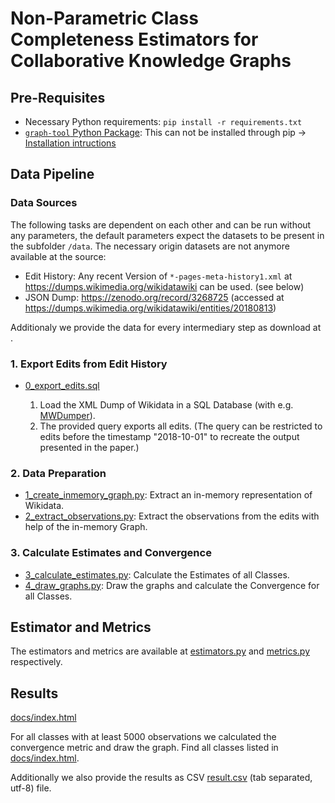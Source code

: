 # Non-Parametric Class Completeness Estimators for Collaborative Knowledge Graphs

## Pre-Requisites

* Necessary Python requirements: `pip install -r requirements.txt`
* [`graph-tool` Python Package](https://graph-tool.skewed.de/): This can not be installed through pip -> [Installation intructions](https://git.skewed.de/count0/graph-tool/wikis/installation-instructions)

## Data Pipeline

### Data Sources
The following tasks are dependent on each other and can be run without any parameters, the default parameters expect the datasets to be present in the subfolder `/data`. The necessary origin datasets are not anymore available at the source:

- Edit History: Any recent Version of `*-pages-meta-history1.xml` at https://dumps.wikimedia.org/wikidatawiki can be used. (see below) 
- JSON Dump: https://zenodo.org/record/3268725 (accessed at https://dumps.wikimedia.org/wikidatawiki/entities/20180813)

Additionaly we provide the data for every intermediary step as download at .

### 1. Export Edits from Edit History

* [0_export_edits.sql](0_export_edits.sql)

    1. Load the XML Dump of Wikidata in a SQL Database (with e.g. [MWDumper](https://www.mediawiki.org/wiki/Manual:MWDumper)).
    2. The provided query exports all edits. (The query can be restricted to edits before the timestamp "2018-10-01" to recreate the output presented in the paper.) 

### 2. Data Preparation

* [1_create_inmemory_graph.py](1_create_inmemory_graph.py): Extract an in-memory representation of Wikidata.
* [2_extract_observations.py](2_extract_observations.py): Extract the observations from the edits with help of the in-memory Graph.

### 3. Calculate Estimates and Convergence

* [3_calculate_estimates.py](3_calculate_estimates.py): Calculate the Estimates of all Classes.
* [4_draw_graphs.py](4_draw_graphs.py): Draw the graphs and calculate the Convergence for all Classes.

## Estimator and Metrics

The estimators and metrics are available at [estimators.py](estimators.py) and [metrics.py](metrics.py) respectively.

## Results

[docs/index.html](docs/index.html)

For all classes with at least 5000 observations we calculated the convergence metric and draw the graph. Find all classes listed in [docs/index.html](docs/index.html). 

Additionally we also provide the results as CSV [result.csv](results.csv) (tab separated, utf-8) file.
